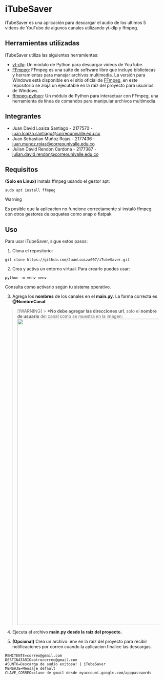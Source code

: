 # iTubeSaver

iTubeSaver es una aplicación para descargar el audio de los ultimos 5 videos de YouTube de algunos canales utilizando yt-dlp y ffmpeg.

## Herramientas utilizadas

iTubeSaver utiliza las siguientes herramientas:

- [yt-dlp](https://pypi.org/project/yt-dlp/): Un módulo de Python para descargar videos de YouTube.
- [FFmpeg](https://ffmpeg.org/): FFmpeg es una suite de software libre que incluye bibliotecas y herramientas para manejar archivos multimedia. La versión para Windows está disponible en el sitio oficial de [FFmpeg](https://ffmpeg.org/download.html#build-windows), en este repositorio se aloja un ejecutable en la raiz del proyecto para usuarios de Windows.
- [ffmpeg-python](https://pypi.org/project/ffmpeg-python/): Un módulo de Python para interactuar con FFmpeg, una herramienta de línea de comandos para manipular archivos multimedia.

## Integrantes

- Juan David Loaiza Santiago - 2177570 - juan.loaiza.santiago@correounivalle.edu.co
- Juan Sebastian Muñoz Rojas - 2177436 - juan.munoz.rojas@correounivalle.edu.co
- Julian David Rendon Cardona - 2177387 - julian.david.rendon@correounivalle.edu.co

## Requisitos

**(Solo en Linux)** Instala ffmpeg usando el gestor apt:

```
sudo apt install ffmpeg
```

> [!WARNING]
> Es posible que la aplicacion no funcione correctamente si instaló ffmpeg con otros gestores de paquetes como snap o flatpak

## Uso

Para usar iTubeSaver, sigue estos pasos:

1. Clona el repositorio:

```
git clone https://github.com/JuanLoaiza007/iTubeSaver.git
```

2. Crea y activa un entorno virtual. Para crearlo puedes usar:

```
python -m venv venv
```

Consulta como activarlo según tu sistema operativo.

3. Agrega los **nombres** de los canales en el **main.py**. La forma correcta es **@NombreCanal**

> [!WARNING] > **\*No debe agregar las direcciones url**, solo el **nombre de usuario** del canal como se muestra en la imagen:
> <img src="https://github.com/JuanLoaiza007/iTubeSaver/assets/116226390/0b132711-eb59-40a0-9d32-cf58ec84da99" width="1000"/>

4. Ejecuta el archivo **main.py** **desde la raiz del proyecto.**

5. **(Opcional)** Crea un archivo .env en la raiz del proyecto para recibir notificaciones por correo cuando la aplicacion finalice las descargas.

```
REMITENTE=correo@gmail.com
DESTINATARIO=otrocorreo@gmail.com
ASUNTO=Descarga de audio exitosa! | iTubeSaver
MENSAJE=Mensaje default
CLAVE_CORREO=clave de gmail desde myaccount.google.com/apppasswords
```
